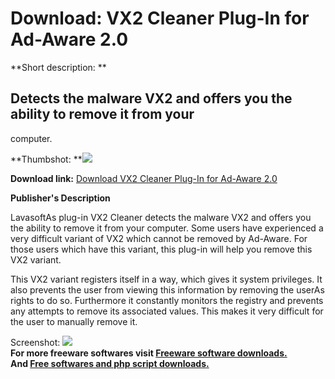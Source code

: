 # Download: VX2 Cleaner Plug-In for Ad-Aware 2.0

**Short description: **

## Detects the malware VX2 and offers you the ability to remove it from your
computer.

  
**Thumbshot: **![](http://www.freewarefiles.com/screenshot/vx2cleaner_md.gif)   
  
**Download link:** [Download VX2 Cleaner Plug-In for Ad-Aware 2.0](http://freesoftwares.boysofts.com/VX-Cleaner-Plug-In-For-Ad-Aware_program_15988.html)  
  

**Publisher's Description**  
  

LavasoftAs plug-in VX2 Cleaner detects the malware VX2 and offers you the
ability to remove it from your computer. Some users have experienced a very
difficult variant of VX2 which cannot be removed by Ad-Aware. For those users
which have this variant, this plug-in will help you remove this VX2 variant.

This VX2 variant registers itself in a way, which gives it system privileges.
It also prevents the user from viewing this information by removing the userAs
rights to do so. Furthermore it constantly monitors the registry and prevents
any attempts to remove its associated values. This makes it very difficult for
the user to manually remove it.

  
  
Screenshot: ![](http://www.freewarefiles.com/screenshot/vx2cleaner.gif)  
**For more freeware softwares visit [Freeware software downloads.](http://freesoftwares.boysofts.com/)**   
**And [Free softwares and php script downloads.](http://www.boysofts.com/)**

